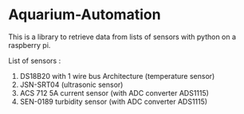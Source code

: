 # Aquarium-Automation
This is a library to retrieve data from lists of sensors with python on a raspberry pi.

List of sensors :

1. DS18B20 with 1 wire bus Architecture (temperature sensor)
2. JSN-SRT04 (ultrasonic sensor)
3. ACS 712 5A current sensor (with ADC converter ADS1115)
4. SEN-0189 turbidity sensor (with ADC converter ADS1115)
